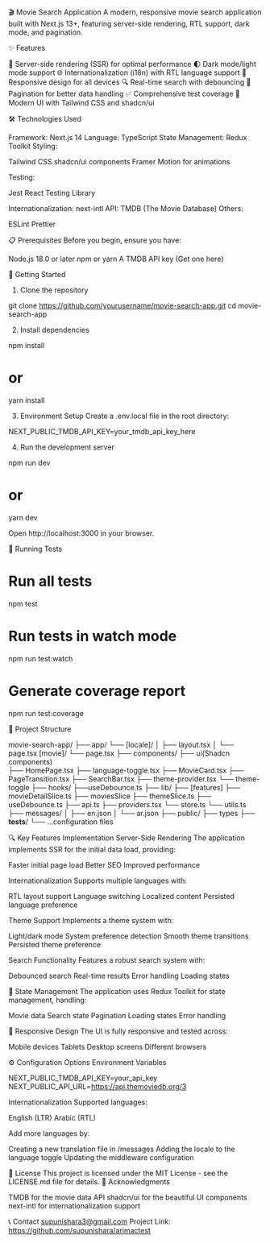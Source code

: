 🎬 Movie Search Application
A modern, responsive movie search application built with Next.js 13+, featuring server-side rendering, RTL support, dark mode, and pagination.

✨ Features

🎯 Server-side rendering (SSR) for optimal performance
🌓 Dark mode/light mode support
🌐 Internationalization (i18n) with RTL language support
📱 Responsive design for all devices
🔍 Real-time search with debouncing
📄 Pagination for better data handling
✅ Comprehensive test coverage
🎨 Modern UI with Tailwind CSS and shadcn/ui

🛠️ Technologies Used

Framework: Next.js 14
Language: TypeScript
State Management: Redux Toolkit
Styling:

Tailwind CSS
shadcn/ui components
Framer Motion for animations

Testing:

Jest
React Testing Library

Internationalization: next-intl
API: TMDB (The Movie Database)
Others:

ESLint
Prettier

📋 Prerequisites
Before you begin, ensure you have:

Node.js 18.0 or later
npm or yarn
A TMDB API key (Get one here)

🚀 Getting Started

1. Clone the repository

git clone https://github.com/yourusername/movie-search-app.git
cd movie-search-app

2. Install dependencies

npm install

# or

yarn install

3. Environment Setup
   Create a .env.local file in the root directory:

NEXT_PUBLIC_TMDB_API_KEY=your_tmdb_api_key_here

4. Run the development server

npm run dev

# or

yarn dev

Open http://localhost:3000 in your browser.

🧪 Running Tests

# Run all tests

npm test

# Run tests in watch mode

npm run test:watch

# Generate coverage report

npm run test:coverage

📁 Project Structure

movie-search-app/
├── app/
└── [locale]/
│ ├── layout.tsx
│ └── page.tsx
[movie]/
└── page.tsx
├── components/
├── ui(Shadcn components)  
 ├── HomePage.tsx
├── language-toggle.tsx
├── MovieCard.tsx
├── PageTransition.tsx
├── SearchBar.tsx
├── theme-provider.tsx
└── theme-toggle
├── hooks/
├──useDebounce.ts
├── lib/
├── [features]
├── movieDetailSlice.ts
├── moviesSlice
├── themeSlice.ts
├── useDebounce.ts
├── api.ts
├── providers.tsx
└── store.ts
└── utils.ts
├── messages/
│ ├── en.json
│ └── ar.json
├── public/
├── types
├── **tests**/
└── ...configuration files

🔍 Key Features Implementation
Server-Side Rendering
The application implements SSR for the initial data load, providing:

Faster initial page load
Better SEO
Improved performance

Internationalization
Supports multiple languages with:

RTL layout support
Language switching
Localized content
Persisted language preference

Theme Support
Implements a theme system with:

Light/dark mode
System preference detection
Smooth theme transitions
Persisted theme preference

Search Functionality
Features a robust search system with:

Debounced search
Real-time results
Error handling
Loading states

🔄 State Management
The application uses Redux Toolkit for state management, handling:

Movie data
Search state
Pagination
Loading states
Error handling

📱 Responsive Design
The UI is fully responsive and tested across:

Mobile devices
Tablets
Desktop screens
Different browsers

⚙️ Configuration Options
Environment Variables

NEXT_PUBLIC_TMDB_API_KEY=your_api_key
NEXT_PUBLIC_API_URL=https://api.themoviedb.org/3

Internationalization
Supported languages:

English (LTR)
Arabic (RTL)

Add more languages by:

Creating a new translation file in /messages
Adding the locale to the language toggle
Updating the middleware configuration

📜 License
This project is licensed under the MIT License - see the LICENSE.md file for details.
🙏 Acknowledgments

TMDB for the movie data API
shadcn/ui for the beautiful UI components
next-intl for internationalization support

📞 Contact
supunishara3@gmail.com
Project Link: https://github.com/supunishara/arimactest
